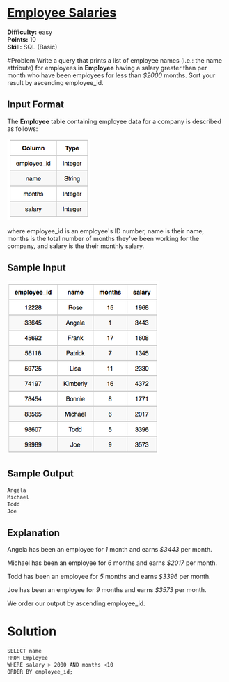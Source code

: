 # [Employee Salaries](https://www.hackerrank.com/challenges/salary-of-employees/problem)

**Difficulty:** easy
</br>**Points:** 10
</br>**Skill:** SQL (Basic)

#Problem
Write a query that prints a list of employee names (i.e.: the name attribute) for employees in **Employee** 
having a salary greater than per month who have been employees for less than _$2000_ months. Sort your result by ascending employee_id.

## Input Format
The **Employee** table containing employee data for a company is described as follows:

![EmployeeFormat.png](attachments%2FEmployeeFormat.png)

where employee_id is an employee's ID number, name is their name, months is the total number of months they've been working for the company, and salary is the their monthly salary.

## Sample Input
![EmployeeInput.png](attachments%2FEmployeeInput.png)

## Sample Output
````mysql
Angela
Michael
Todd
Joe
````

## Explanation

Angela has been an employee for _1_ month and earns _$3443_ per month.

Michael has been an employee for _6_ months and earns _$2017_ per month.

Todd has been an employee for _5_ months and earns _$3396_ per month.

Joe has been an employee for _9_ months and earns _$3573_ per month.

We order our output by ascending employee_id.

# Solution
````mysql
SELECT name
FROM Employee
WHERE salary > 2000 AND months <10
ORDER BY employee_id;
````